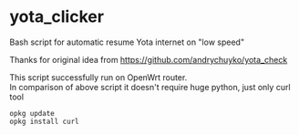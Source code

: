 # yota_clicker
Bash script for automatic resume Yota internet on "low speed"

Thanks for original idea from https://github.com/andrychuyko/yota_check

This script successfully run on OpenWrt router.  
In comparison of above script it doesn't require huge python, just only curl tool
```
opkg update
opkg install curl
```

